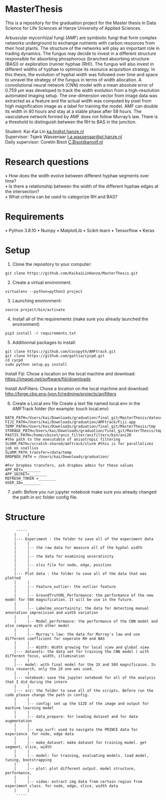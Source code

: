 # MasterThesis
This is a repository for the graduation project for the Master thesis in Data Science for Life Sciences at Hanze University of Applied Sciences.

Arbuscular mycorrhizal fungi (AMF) are symbiotic fungi that form complex networks underground to exchange nutrients with carbon resources from their host plants. The structure of the networks will play an important role in trading dynamics. The fungus may decide to invest in a different structure responsible for absorbing phosphorous (branched absorbing structure (BAS)) or exploration (runner hyphae (RH)). The fungus will also invest in different widths of hyphae to optimize its resource acquisition strategy. In this thesis, the evolution of hyphal width was followed over time and space to unravel the strategy of the fungus in terms of width allocation. A convolutional neural network (CNN) model with a mean absolute error of 0.759 µm was developed to track the width evolution from a high-resolution automated imaging setup. The one-dimension vector from image data was extracted as a feature and the actual width was computed by pixel from high magnification image as a label for training the model. AMF can double its width in 40 hours and stay at a stable phase after 58 hours. The vasculature network formed by AMF does not follow Murray’s law. There is a threshold to distinguish between the RH to BAS in the junction.

Student: Kai-Kai Lin ka.lin@st.hanze.nl  
Supervisor: Tsjerk Wassenaar t.a.wassenaar@pl.hanze.nl  
Daily supervisor: Coretin Bisot C.Bisot@amolf.nl  

# Research questions
•	How does the width evolve between different hyphae segments over time?  
•	Is there a relationship between the width of the different hyphae edges at the intersection?  
•	What criteria can be used to categorize RH and BAS?  

# Requirements
•	Python 3.8.10
•	Numpy
•	MatplotLib
•	Scikit-learn
•	Tensorflow
•	Keras

# Setup
1. Clone the repository to your computer:
```
git clone https://github.com/KaikaiLinHanze/MasterThesis.git
```
2. Create a virtual environment.
```
virtualenv --python=python3 project
```
3. Launching environment:
```
source project/bin/activate
```
4. Install all of the requirements (make sure you already launched the environment)
```
pip3 install -r requirements.txt
```
5. Additionnal packages to install:
```
git clone https://github.com/Cocopyth/AMFtrack.git
git clone https://github.com/gattia/cycpd.git
cd cycpd
sudo python setup.py install
```
Install Fiji:
Chose a location on the local machine and download: https://imagej.net/software/fiji/downloads

Install AniFilters:
Chose a location on the local machine and download: http://forge.cbp.ens-lyon.fr/redmine/projects/anifilters

6. Create a Local.env file
Create a text file named local.env in the AMFTrack folder (for example: touch local.env)
```
DATA_PATH=/Users/kai/Downloads/graduation/final_git/MasterThesis/datasets
FIJI_PATH=/Users/kai/Downloads/graduation/AMFtrack/Fiji.app
TEMP_PATH=/Users/kai/Downloads/graduation/final_git/MasterThesis/tmp
STORAGE_PATH=/Users/kai/Downloads/graduation/final_git/MasterThesis/tmp
PASTIS_PATH=/home/cbisot/anis_filter/anifilters/bin/ani2D 
#the path to the executable of anisotropic filtering
SLURM_PATH=/scratch-shared/amftrack/slurm #this is for parallelizez job on snellius
SLURM_PATH_transfer=/data/temp
DROPBOX_PATH = /Users/kai/Downloads/graduation/

#For Dropbox transfers, ask dropbox admin for these values
APP_KEY=________
APP_SECRET=________
REFRESH_TOKEN =________
USER_ID=________
```

7. path:
Before you run jupyter notebook make sure you already changed the path in src folder config file.

# Structure
```
     -----
    |     |
    |--- Experiment : the folder to save all of the experiment data
    |     |
    |     |-- the raw data for measure all of the hyphal width
    |     |
    |     |-- the data for examining unceratinity
    |     |
    |     |-- xlsx file for node, edge, position
    |     |
    |--- Plot data : the folder to save all of the data that was plotted
    |     |
    |     |-- Feature_outlier: the outlier feature
    |     |
    |     |-- GroundTruthML_Performance: the performance of the new model for 50X magnification. It will be use in the future.
    |     |
    |     |-- Labelme_uncertainity: the data for detecting manual annotation imprecision and width variation 
    |     |
    |     |-- Model_performance: the performance of the CNN model and also compare with other model
    |     |
    |     |-- Murray's law: the data for Murray's law and use different coefficient for seperate RH and BAS
    |     |
    |     |-- Width: Width growing for local view and global view
    |--- datasets: the data set for training the CNN model ( with different focus, width, illumination
    |     |
    |--- model: with final model for the 2X and 50X magnificaion. In this research, only the 2X one was used.
    |     |
    |--- notebook: save the jupyter notebook for all of the analysis that I did during the intern
    |     |
    |--- src: the folder to save all of the scripts. Before run the code please change the path in config.
    |     |
    |     |-- config: set up the SIZE of the image and output for machine learning model
    |     |
    |     |-- data_prepare: for loading dataset and for data augmentation
    |     |
    |     |-- exp_surf: used to navigate the PRINCE data for experience. for node, edge data
    |     |
    |     |-- make_dataset: make dataset for training model. get segment, slice, width 
    |     |
    |     |-- model: for training, evaluating models. load model, tuning, bootstrapping
    |     |
    |     |-- plot: plot different output. model structure, performance, 
    |     |
    |     |-- video: extract img data from certain region from experiment class. for node, edge, slice, width data
    |     |
     -----
``` 
